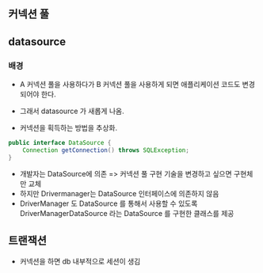 ## 커넥션 풀

## datasource
### 배경
* A 커넥션 풀을 사용하다가 B 커넥션 풀을 사용하게 되면 애플리케이션 코드도 변경되어야 한다.

* 그래서 datasource 가 새롭게 나옴.
* 커넥션을 획득하는 방법을 추상화.

```java
public interface DataSource {
    Connection getConnection() throws SQLException;
}
```

* 개발자는 DataSource에 의존 => 커넥션 풀 구현 기술을 변경하고 싶으면 구현체만 교체
* 하지만 Drivermanager는 DataSource 인터페이스에 의존하지 않음
* DriverManager 도 DataSource 를 통해서 사용할 수 있도록 DriverManagerDataSource 라는 DataSource 를 구현한 클래스를 제공

## 트랜잭션
* 커넥션을 하면 db 내부적으로 세션이 생김